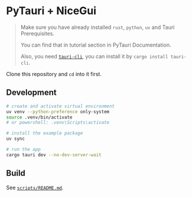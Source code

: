 # PyTauri + NiceGui

> Make sure you have already installed `rust`, `python`, `uv` and Tauri Prerequisites.
>
> You can find that in tutorial section in PyTauri Documentation.
>
> Also, you need [`tauri-cli`](https://tauri.app/reference/cli/), you can install it by `cargo install tauri-cli`.

Clone this repository and `cd` into it first.

## Development

```bash
# create and activate virtual environment
uv venv --python-preference only-system
source .venv/bin/activate
# or powershell: .venv\Scripts\activate

# install the example package
uv sync

# run the app
cargo tauri dev --no-dev-server-wait
```

## Build

See [`scripts/README.md`](scripts/README.md).
